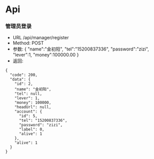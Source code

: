 # Api

### 管理员登录
* URL /api/manager/register
* Method: POST
* 参数:
{
    "name":"金初阳",
    "tel":"15200837336",
    "password":"zizi",
    "lever":1,
    "money":100000.00
}
* 返回:
```
{
  "code": 200,
  "data": {
    "id": 2,
    "name": "金初阳",
    "tel": null,
    "lever": 1,
    "money": 100000,
    "headUrl": null,
    "account": {
      "id": 5,
      "tel": "15200837336",
      "password": "zizi",
      "label": 0,
      "alive": 1
    },
    "alive": 1
  }
}
```